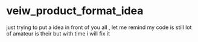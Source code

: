 # veiw_product_format_idea
just trying to put a idea in front of you all , let me remind my code is still lot of amateur is their but with time i will fix it 
